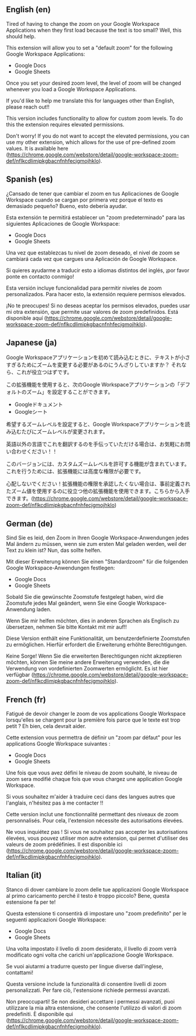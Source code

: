 ## English (en)

Tired of having to change the zoom on your Google Workspace Applications when they first load because the text is too small? Well, this should help.

This extension will allow you to set a "default zoom" for the following Google Workspace Applications:

- Google Docs
- Google Sheets

Once you set your desired zoom level, the level of zoom will be changed whenever you load a Google Workspace Applications.

If you'd like to help me translate this for languages other than English, please reach out!!

This version includes functionality to allow for custom zoom levels. To do this the extension requires elevated permissions.

Don't worry! If you do not want to accept the elevated permissions, you can use my other extension, which allows for the use of pre-defined zoom values. It is available here (https://chrome.google.com/webstore/detail/google-workspace-zoom-def/nflkcdlimipkgbacnfnhfecjgmojhklo).

## Spanish (es)

¿Cansado de tener que cambiar el zoom en tus Aplicaciones de Google Workspace cuando se cargan por primera vez porque el texto es demasiado pequeño? Bueno, esto debería ayudar.

Esta extensión te permitirá establecer un "zoom predeterminado" para las siguientes Aplicaciones de Google Workspace:

- Google Docs
- Google Sheets

Una vez que establezcas tu nivel de zoom deseado, el nivel de zoom se cambiará cada vez que cargues una Aplicación de Google Workspace.

Si quieres ayudarme a traducir esto a idiomas distintos del inglés, ¡por favor ponte en contacto conmigo!

Esta versión incluye funcionalidad para permitir niveles de zoom personalizados. Para hacer esto, la extensión requiere permisos elevados.

¡No te preocupes! Si no deseas aceptar los permisos elevados, puedes usar mi otra extensión, que permite usar valores de zoom predefinidos. Está disponible aquí (https://chrome.google.com/webstore/detail/google-workspace-zoom-def/nflkcdlimipkgbacnfnhfecjgmojhklo).

## Japanese (ja)

Google Workspaceアプリケーションを初めて読み込むときに、テキストが小さすぎるためにズームを変更する必要があるのにうんざりしていますか？ それなら、これが役立つはずです。

この拡張機能を使用すると、次のGoogle Workspaceアプリケーションの「デフォルトのズーム」を設定することができます。

- Googleドキュメント
- Googleシート

希望するズームレベルを設定すると、Google Workspaceアプリケーションを読み込むたびにズームレベルが変更されます。

英語以外の言語でこれを翻訳するのを手伝っていただける場合は、お気軽にお問い合わせください！！

このバージョンには、カスタムズームレベルを許可する機能が含まれています。これを行うためには、拡張機能には高度な権限が必要です。

心配しないでください！拡張機能の権限を承認したくない場合は、事前定義されたズーム値を使用するのに役立つ他の拡張機能を使用できます。こちらから入手できます。(https://chrome.google.com/webstore/detail/google-workspace-zoom-def/nflkcdlimipkgbacnfnhfecjgmojhklo)

## German (de)

Sind Sie es leid, den Zoom in Ihren Google Workspace-Anwendungen jedes Mal ändern zu müssen, wenn sie zum ersten Mal geladen werden, weil der Text zu klein ist? Nun, das sollte helfen.

Mit dieser Erweiterung können Sie einen "Standardzoom" für die folgenden Google Workspace-Anwendungen festlegen:

- Google Docs
- Google Sheets

Sobald Sie die gewünschte Zoomstufe festgelegt haben, wird die Zoomstufe jedes Mal geändert, wenn Sie eine Google Workspace-Anwendung laden.

Wenn Sie mir helfen möchten, dies in anderen Sprachen als Englisch zu übersetzen, nehmen Sie bitte Kontakt mit mir auf!!

Diese Version enthält eine Funktionalität, um benutzerdefinierte Zoomstufen zu ermöglichen. Hierfür erfordert die Erweiterung erhöhte Berechtigungen.

Keine Sorge! Wenn Sie die erweiterten Berechtigungen nicht akzeptieren möchten, können Sie meine andere Erweiterung verwenden, die die Verwendung von vordefinierten Zoomwerten ermöglicht. Es ist hier verfügbar (https://chrome.google.com/webstore/detail/google-workspace-zoom-def/nflkcdlimipkgbacnfnhfecjgmojhklo).

## French (fr)

Fatigué de devoir changer le zoom de vos applications Google Workspace lorsqu'elles se chargent pour la première fois parce que le texte est trop petit ? Eh bien,
cela devrait aider.

Cette extension vous permettra de définir un "zoom par défaut" pour les applications Google Workspace suivantes :

- Google Docs
- Google Sheets

Une fois que vous avez défini le niveau de zoom souhaité, le niveau de zoom sera modifié chaque fois que vous chargez une application Google Workspace.

Si vous souhaitez m'aider à traduire ceci dans des langues autres que l'anglais, n'hésitez pas à me contacter !!

Cette version inclut une fonctionnalité permettant des niveaux de zoom personnalisés. Pour cela, l'extension nécessite des autorisations élevées.

Ne vous inquiétez pas ! Si vous ne souhaitez pas accepter les autorisations élevées, vous pouvez utiliser mon autre extension, qui permet d'utiliser des valeurs de zoom prédéfinies. Il est disponible ici (https://chrome.google.com/webstore/detail/google-workspace-zoom-def/nflkcdlimipkgbacnfnhfecjgmojhklo).

## Italian (it)

Stanco di dover cambiare lo zoom delle tue applicazioni Google Workspace al primo caricamento perché il testo è troppo piccolo? Bene, questa estensione fa per te!

Questa estensione ti consentirà di impostare uno "zoom predefinito" per le seguenti applicazioni Google Workspace:

- Google Docs
- Google Sheets

Una volta impostato il livello di zoom desiderato, il livello di zoom verrà modificato ogni volta che carichi un'applicazione Google Workspace.

Se vuoi aiutarmi a tradurre questo per lingue diverse dall'inglese, contattami!

Questa versione include la funzionalità di consentire livelli di zoom personalizzati. Per fare ciò, l'estensione richiede permessi avanzati.

Non preoccuparti! Se non desideri accettare i permessi avanzati, puoi utilizzare la mia altra estensione, che consente l'utilizzo di valori di zoom predefiniti. È disponibile qui (https://chrome.google.com/webstore/detail/google-workspace-zoom-def/nflkcdlimipkgbacnfnhfecjgmojhklo).
